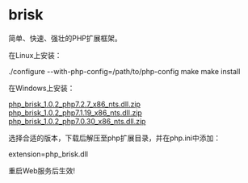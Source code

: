 # brisk
简单、快速、强壮的PHP扩展框架。

在Linux上安装：

./configure --with-php-config=/path/to/php-config
make 
make install

在Windows上安装：

[php_brisk_1.0.2_php7.2.7_x86_nts.dll.zip](https://github.com/dalux/brisk/files/2151575/php_brisk_1.0.2_x86_php7.2.7_nts.zip)
[php_brisk_1.0.2_php7.1.19_x86_nts.dll.zip](https://github.com/dalux/brisk/files/2151576/php_brisk_1.0.2_x86_php7.1.19_nts.zip)
[php_brisk_1.0.2_php7.0.30_x86_nts.dll.zip](https://github.com/dalux/brisk/files/2151577/php_brisk_1.0.2_x86_php7.0.30_nts.zip)

选择合适的版本，下载后解压至php扩展目录，并在php.ini中添加：

extension=php_brisk.dll

重启Web服务后生效!
